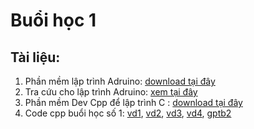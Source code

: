 # Buổi học 1

## Tài liệu:

1. Phần mềm lập trình Adruino: [download tại đây](https://www.arduino.cc/en/software)
2. Tra cứu cho lập trình Adruino: [xem tại đây](https://docs.arduino.cc/programming)
3. Phần mềm Dev Cpp để lập trình C : [download tại đây](https://sourceforge.net/projects/orwelldevcpp/files/Portable%20Releases/Dev-Cpp%205.11%20TDM-GCC%20x64%204.9.2%20Portable.7z/download)
4. Code cpp buổi học số 1: [vd1](day1/vd1.cpp),  [vd2](day1/vd2.cpp),  [vd3](day1/vd3.cpp),  [vd4](day1/vd4.cpp),  [gptb2](day1/gptb2.cpp)
